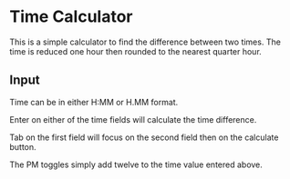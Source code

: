 # Time Calculator
This is a simple calculator to find the difference between two times.
The time is reduced one hour then rounded to the nearest quarter hour.

## Input
Time can be in either H:MM or H.MM format.

Enter on either of the time fields will calculate the time difference.

Tab on the first field will focus on the second field then on the calculate button.

The PM toggles simply add twelve to the time value entered above.
